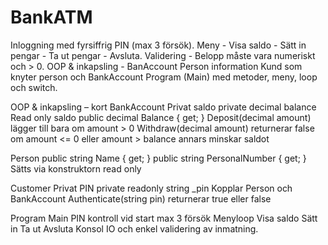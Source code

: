 # BankATM
Inloggning med fyrsiffrig PIN (max 3 försök).
Meny - Visa saldo - Sätt in pengar - Ta ut pengar - Avsluta.
Validering - Belopp måste vara numeriskt och > 0.
OOP & inkapsling - BanAccount
Person information
Kund som knyter person och BankAccount
Program (Main) med metoder, meny, loop och switch.

OOP & inkapsling – kort
BankAccount
Privat saldo private decimal balance
Read only saldo public decimal Balance { get; }
Deposit(decimal amount) lägger till bara om amount > 0
Withdraw(decimal amount) returnerar false om amount <= 0 eller amount > balance annars minskar saldot

Person
public string Name { get; }
public string PersonalNumber { get; }
Sätts via konstruktorn read only

Customer
Privat PIN private readonly string _pin
Kopplar Person och BankAccount
Authenticate(string pin) returnerar true eller false

Program Main
PIN kontroll vid start max 3 försök
Menyloop Visa saldo Sätt in Ta ut Avsluta
Konsol IO och enkel validering av inmatning.








